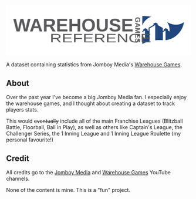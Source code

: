 <img src="images/banner.svg"/>

A dataset containing statistics from Jomboy Media's 
[Warehouse Games](https://www.youtube.com/@warehouseggames).

## About

Over the past year I've become a big Jomboy Media fan. I especially enjoy 
the warehouse games, and I thought about creating a dataset to track 
players stats. 

This would ~~eventually~~ include all of the main Franchise Leagues 
(Blitzball Battle, Floorball, Ball in Play), as well as others like 
Captain's League, the Challenger Series, the 1 Inning League and 
1 Inning League Roulette (my personal favourite!)

## Credit

All credits go to the [Jomboy Media](https://www.youtube.com/@jomboymedia) 
and [Warehouse Games](https://www.youtube.com/@warehousegames) YouTube 
channels.

None of the content is mine. This is a "fun" project.
